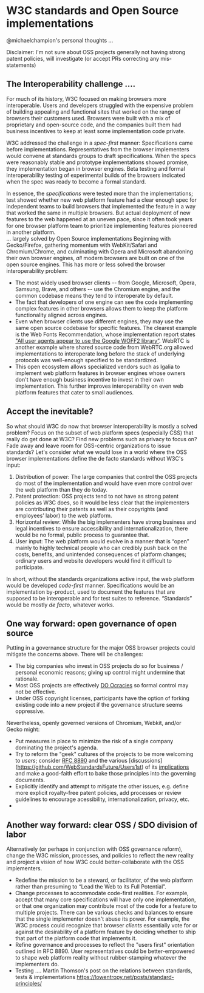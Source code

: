 # W3C standards and Open Source implementations

@michaelchampion's personal thoughts ...

Disclaimer: I'm not sure about OSS projects generally not having strong patent policies, will investigate (or accept PRs correcting any mis-statements)

## The Interoperability challenge ....
For much of its history, W3C focused on making browsers more interoperable.  Users and  developers struggled with the expensive problem of building appealing and functional sites that worked on the range of browsers their customers used.  Browsers were built with a mix of proprietary and open-source code, and  the companies built them had business incentives to keep at least some implementation code private.

W3C addressed the challenge in a *spec-first* manner:  Specifications came before implementations. Representatives from the browser implementers would convene at standards groups to draft specifications.  When the specs were reasonably stable and prototype implementations showed promise, they implementation began in browser engines. Beta testing and formal interoperability testing of experimental builds of the browsers indicated when the spec was ready to become a formal standard. 

 In essence, the *specifications* were tested more than the implementations; test showed whether new web platform feature had a clear enough spec for independent  teams to build browsers that implemented the feature in a way that worked the same in multiple browsers. But actual deployment of new features to the web happened at an uneven pace, since it often took years for one browser platform team to prioritize implementing features pioneered in another platform.  
... largely solved by Open Source implementations
Beginning with Gecko/Firefox, gathering momentum with WebKit/Safari and Chromium/Chrome,  and culminating with Opera and Microsoft abandoning their own browser engines, *all* modern browsers are built on one of the open source engines.  This has more or less solved the browser interoperability problem:
* The most widely used browser clients -- from Google, Microsoft, Opera, Samsung, Brave, and others -- use the Chromium engine, and the common codebase means they tend to interoperate by default.
* The fact that developers of one engine can see the code implementing complex features in other browsers allows them to keep the platform functionality aligned across engines.
* Even when browser clients use different engines, they may use the same open source codebase for specific features.  The clearest example is the Web Fonts Recommendation, whose implementation report states ["All user agents appear to use the Google WOFF2 library”](https://www.w3.org/Fonts/WG/WOFF2/Implementation.html).  WebRTC is another example where shared source code from WebRTC.org allowed implementations to interoperate long before the stack of underlying protocols was well-enough specified to be standardized.
* This open ecosystem allows specialized vendors such as Igalia to implement web platform features in browser engines whose owners don't have enough business incentive to invest in their own implementation.  This further improves interoperability on even web platform features that cater to small audiences.

## Accept the inevitable?
So what should W3C do now that browser interoperability is mostly a solved problem?  Focus on the subset of web platform specs (especially CSS) that really do get done at W3C?  Find new problems such as privacy to focus on? Fade away and leave room for OSS-centric organizations to issue standards?  Let's consider what we would lose in a world where the OSS browser implementations define the de facto standards without W3C's input:
1. Distribution of power: The large companies that control the OSS projects do most of the implementation and would have even more control over the web platform than they do today.
2. Patent protection:  OSS projects tend to not have as strong patent policies as W3C does, so it would be less clear that the implementers are contributing their patents as well as their copyrights (and employees’ labor) to the web platform.
3. Horizontal review: While the big implementers have strong business and legal incentives to ensure accessibility and internationalization, there would be no formal, public process to guarantee that.
4. User input: The web platform would evolve in a manner that is “open” mainly to highly technical people who can credibly push back on the costs, benefits, and unintended consequences of platform changes; ordinary users and website developers would find it difficult to participate.

In short, without the standards organizations  active input, the web platform would be developed *code-first* manner. Specifications would be an implementation by-product, used to document the features that are supposed to be interoperable and for test suites to reference.  “Standards” would   be mostly *de facto*, whatever works.

## One way forward: open governance of open source

Putting in a governance structure for the major OSS browser projects could mitigate the concerns above. There will be challenges:
* The big companies who invest in OSS projects do so for business / personal economic reasons; giving up control might undermine that rationale.
* Most OSS projects are effectively [DO Ocracies](https://communitywiki.org/wiki/DoOcracy) so formal control may not be effective.
* Under OSS copyright licenses, participants have the option of forking existing code into a new project if the governance structure seems oppressive.

Nevertheless, openly governed versions of Chromium, Webkit, and/or Gecko might:
* Put measures in place to minimize the risk of a single company dominating the project's agenda. 
* Try to reform the "geek" cultures of the projects to be more welcoming to *users*; consider [RFC 8890](https://www.rfc-editor.org/rfc/rfc8890) and the various [discussions] (https://github.com/WebStandardsFuture/Users1st) of its [implications](https://www.mnot.net/blog/2020/08/28/for_the_users) and make a good-faith effort to bake those principles into the governing documents.
* Explicitly identify and attempt to mitigate the other issues, e.g. define more explicit royalty-free patent policies, add processes or review guidelines to encourage acessibility, internationalization, privacy, etc.
* 
## Another way forward:  clear OSS / SDO division of labor

Alternatively (or perhaps in conjunction with OSS governance reform), change the W3C mission, processes, and policies to reflect the new reality and project a vision of how W3C could better-collaborate with the OSS implementers.

* Redefine the mission to be a steward, or facilitator, of the web platform rather than presuming to “Lead the Web to its Full Potential”. 
* Change processes to accommodate code-first realities. For example, accept that many core specifications will have only one implementation, or that one organization may contribute most of the code for a feature to multiple projects.  There can be various checks and balances to ensure that the single implementer doesn't abuse its power.  For example, the W3C process could recognize that browser *clients* essentially vote for or against the desirability of a platform feature by deciding whether to ship that part of the platform code that implements it.   
* Refine governance and processes to reflect the "users first" orientation outlined in RFC 8890. User representatives could be better-empowered to shape web platform reality without rubber-stamping whatever the implementers do.
* Testing .... Martin Thomson's post on the relations between standards, tests & implementations  https://lowentropy.net/posts/standard-principles/




